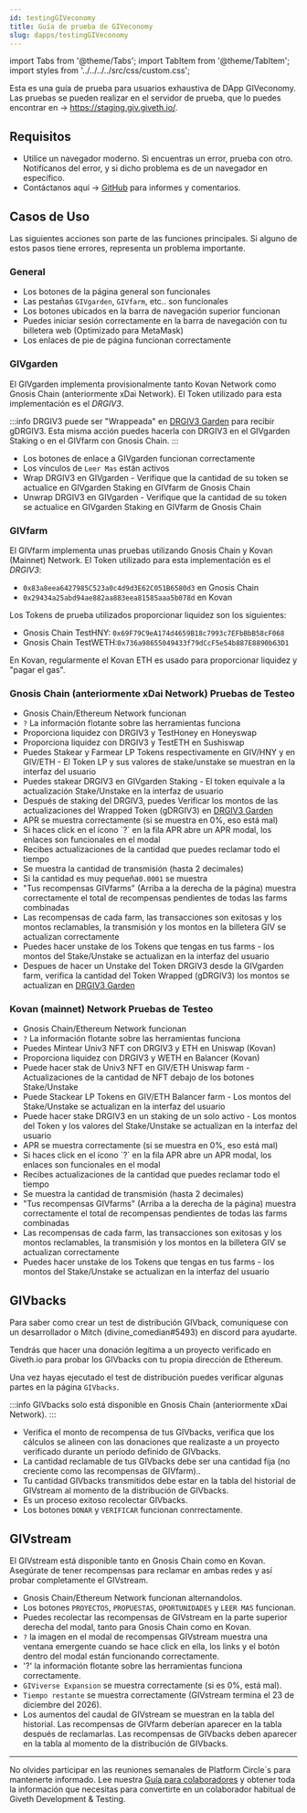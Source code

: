 ```yaml
---
id: testingGIVeconomy
title: Guía de prueba de GIVeconomy
slug: dapps/testingGIVeconomy
---
```

import Tabs from '@theme/Tabs';
import TabItem from '@theme/TabItem';
import styles from '../../../../src/css/custom.css';


Esta es una guía de prueba para usuarios exhaustiva de DApp GIVeconomy. Las pruebas se pueden realizar en el servidor de prueba, que lo puedes encontrar en -> https://staging.giv.giveth.io/.


## Requisitos

* Utilice un navegador moderno. Si encuentras un error, prueba con otro. Notifícanos del error, y si dicho problema es de un navegador en específico.
* Contáctanos aquí -> [GitHub](https://github.com/Giveth/GIVeconomy/issues) para informes y comentarios.

## Casos de Uso

Las siguientes acciones son parte de las funciones principales. Si alguno de estos pasos tiene errores, representa un problema importante.

### General

- Los botones de la página general son funcionales
- Las pestañas `GIVgarden`, `GIVfarm`, etc.. son funcionales
- Los botones ubicados en la barra de navegación superior funcionan
- Puedes iniciar sesión correctamente en la barra de navegación con tu billetera web (Optimizado para MetaMask)
- Los enlaces de pie de página funcionan correctamente


### GIVgarden
El GIVgarden implementa provisionalmente tanto Kovan Network como Gnosis Chain (anteriormente xDai Network). El Token utilizado para esta implementación es el *DRGIV3*.

:::info
DRGIV3 puede ser "Wrappeada" en [DRGIV3 Garden](https://gardens-staging.1hive.org/#/xdai/garden/0x16388d99199a74810fc572049b3d4d657e7d5deb) para recibir gDRGIV3. Esta misma acción puedes hacerla con DRGIV3 en el GIVgarden Staking o en el GIVfarm con Gnosis Chain.
:::  

- Los botones de enlace a GIVgarden funcionan correctamente
- Los vínculos de `Leer Mas` están activos
- Wrap DRGIV3 en GIVgarden - Verifique que la cantidad de su token se actualice en GIVgarden Staking en GIVfarm de Gnosis Chain
- Unwrap DRGIV3 en GIVgarden - Verifique que la cantidad de su token se actualice en GIVgarden Staking en GIVfarm de Gnosis Chain


### GIVfarm
El GIVfarm implementa unas pruebas utilizando Gnosis Chain y Kovan (Mainnet) Network. El Token utilizado para esta implementación es el *DRGIV3*:
- `0x83a8eea6427985C523a0c4d9d3E62C051B6580d3` en Gnosis Chain
- `0x29434a25abd94ae882aa883eea81585aaa5b078d` en Kovan

Los Tokens de prueba utilizados proporcionar liquidez son los siguientes:
- Gnosis Chain TestHNY: `0x69F79C9eA174d4659B18c7993c7EFbBbB58cF068`
- Gnosis Chain TestWETH:`0x736a98655049433f79dCcF5e54b887E8890b63D1`  

En Kovan, regularmente el Kovan ETH es usado para proporcionar liquidez y "pagar el gas".
<Tabs className='tabs'>
  <TabItem value='gnosis' label='Gnosis Chain' default>
<h3>Gnosis Chain (anteriormente xDai Network) Pruebas de Testeo</h3>
<ul>
<li>Gnosis Chain/Ethereum Network funcionan</li>
<li><code>?</code> La información flotante sobre las herramientas funciona</li>
<li>Proporciona liquidez con DRGIV3 y TestHoney en Honeyswap</li>
<li>Proporciona liquidez con DRGIV3 y TestETH en Sushiswap</li>
<li>Puedes Stakear  y Farmear LP Tokens respectivamente en GIV/HNY y en GIV/ETH - El Token LP y sus valores de stake/unstake se muestran en la interfaz del usuario</li>
<li>Puedes stakear DRGIV3 en GIVgarden Staking - El token equivale a la actualización Stake/Unstake en la interfaz de usuario</li>
<li>Después de staking del DRGIV3, puedes Verificar los montos de las actualizaciones del Wrapped Token (gDRGIV3) en <a href='https://gardens-staging.1hive.org/#/xdai/garden/0x16388d99199a74810fc572049b3d4d657e7d5deb' target='_blank' alt='DRGIV3 Garden'>DRGIV3 Garden</a></li>
<li>APR se muestra correctamente (si se muestra en 0%, eso está mal)</li>
<li>Si haces click en el ícono `?` en la fila APR abre un APR modal, los enlaces son funcionales en el modal</li>
<li>Recibes actualizaciones de la cantidad que puedes reclamar todo el tiempo</li>
<li>Se muestra la cantidad de transmisión (hasta 2 decimales)</li>
<li>Si la cantidad es muy pequeña<code>0.0001</code> se muestra</li>
<li>"Tus recompensas GIVfarms" (Arriba a la derecha de la página) muestra correctamente el total de recompensas pendientes de todas las farms combinadas</li>
<li>Las recompensas de cada farm, las transacciones son exitosas y los montos reclamables, la transmisión y los montos en la billetera GIV se actualizan correctamente</li>
<li>Puedes hacer unstake de los Tokens que tengas en tus farms - los montos del Stake/Unstake se actualizan en la interfaz del usuario</li>
<li>Despues de hacer un Unstake del Token DRGIV3 desde la GIVgarden farm, verifica la cantidad del Token Wrapped (gDRGIV3) los montos se actualizan en <a href='https://gardens-staging.1hive.org/#/xdai/garden/0x16388d99199a74810fc572049b3d4d657e7d5deb' target='_blank' alt='DRGIV3 Garden'>DRGIV3 Garden</a></li>
</ul>
  </TabItem>
  <TabItem value='kovan' label='Kovan Testnet' default>
<h3>Kovan (mainnet) Network Pruebas de Testeo</h3>
<ul>
<li>Gnosis Chain/Ethereum Network funcionan</li>
<li><code>?</code> La información flotante sobre las herramientas funciona</li>
<li>Puedes Mintear Univ3 NFT con DRGIV3 y ETH en Uniswap (Kovan)</li>
<li>Proporciona liquidez con DRGIV3 y WETH en Balancer (Kovan)</li>
<li>Puede hacer stak de Univ3 NFT en GIV/ETH Uniswap farm - Actualizaciones de la cantidad de NFT debajo de los botones Stake/Unstake</li>
<li>Puede Stackear LP Tokens en GIV/ETH Balancer farm - Los montos del Stake/Unstake se actualizan en la interfaz del usuario</li>
<li>Puede hacer stake DRGIV3 en un staking de un solo activo - Los montos del Token y los valores del Stake/Unstake se actualizan en la interfaz del usuario</li>
<li>APR se muestra correctamente (si se muestra en 0%, eso está mal)</li>
<li>Si haces click en el ícono `?` en la fila APR abre un APR modal, los enlaces son funcionales en el modal</li>
<li>Recibes actualizaciones de la cantidad que puedes reclamar todo el tiempo</li>
<li>Se muestra la cantidad de transmisión (hasta 2 decimales)</li>
<li>"Tus recompensas GIVfarms" (Arriba a la derecha de la página) muestra correctamente el total de recompensas pendientes de todas las farms combinadas</li>
<li>Las recompensas de cada farm, las transacciones son exitosas y los montos reclamables, la transmisión y los montos en la billetera GIV se actualizan correctamente</li>
<li>Puedes hacer unstake de los Tokens que tengas en tus farms - los montos del Stake/Unstake se actualizan en la interfaz del usuario</li>
</ul>
  </TabItem>
</Tabs>

## GIVbacks

Para saber como crear un test de distribución GIVback, comuníquese con un desarrollador o Mitch (divine_comedian#5493) en discord para ayudarte.

Tendrás que hacer una donación legítima a un proyecto verificado en Giveth.io para probar los GIVbacks con tu propia dirección de Ethereum.

 Una vez hayas ejecutado el test de distribución puedes verificar algunas partes en la página `GIVbacks`.

:::info
GIVbacks solo está disponible en Gnosis Chain (anteriormente xDai Network).
:::

- Verifica el monto de recompensa de tus GIVbacks, verifica que los cálculos se alineen con las donaciones que realizaste a un proyecto verificado durante un período definido de GIVbacks.
- La cantidad reclamable de tus GIVbacks debe ser una cantidad fija (no creciente como las recompensas de GIVfarm)..
- Tu cantidad GIVbacks transmitidos debe estar en la tabla del historial de GIVstream al momento de la distribución de GIVbacks.
- Es un proceso exitoso recolectar GIVbacks.
- Los botones `DONAR` y `VERIFICAR` funcionan conrrectamente.

## GIVstream
El GIVstream está disponible tanto en Gnosis Chain como en Kovan. Asegúrate de tener recompensas para reclamar en ambas redes y así probar completamente el GIVstream.

- Gnosis Chain/Ethereum Network funcionan alternandolos.
- Los botones `PROYECTOS`, `PROPUESTAS`, `OPORTUNIDADES` y `LEER MAS` funcionan.
- Puedes recolectar las recompensas de GIVstream en la parte superior derecha del modal, tanto para Gnosis Chain como en Kovan.
- `?` la imagen en el modal de recompensas GIVstream muestra una ventana emergente cuando se hace click en ella, los links y el botón dentro del modal están funcionando correctamente.
- '?' la información flotante sobre las herramientas funciona correctamente.
- `GIViverse Expansion` se muestra correctamente (si es 0%, está mal).
- `Tiempo restante` se muestra correctamente (GIVstream termina el 23 de diciembre del 2026).
- Los aumentos del caudal de GIVstream se muestran en la tabla del historial. Las recompensas de GIVfarm deberían aparecer en la tabla después de reclamarlas. Las recompensas de GIVbacks deben aparecer en la tabla al momento de la distribución de GIVbacks.


---

No olvides participar en las reuniones semanales de Platform Circle´s para mantenerte informado. Lee nuestra [Guía para colaboradores](./contributors) y obtener toda la información que necesitas para convertirte en un colaborador habitual de Giveth Development & Testing.
